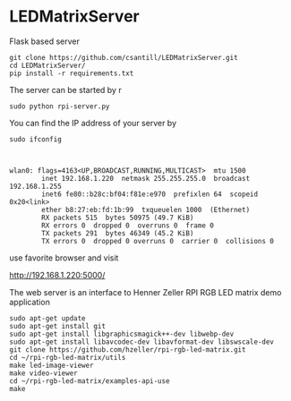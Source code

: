 # LEDMatrixServer
Flask based server 



```
git clone https://github.com/csantill/LEDMatrixServer.git
cd LEDMatrixServer/
pip install -r requirements.txt
```

The server can be started by r
```
sudo python rpi-server.py
```

You can find the IP address of your server by 
```
sudo ifconfig



wlan0: flags=4163<UP,BROADCAST,RUNNING,MULTICAST>  mtu 1500
        inet 192.168.1.220  netmask 255.255.255.0  broadcast 192.168.1.255
        inet6 fe80::b28c:bf04:f81e:e970  prefixlen 64  scopeid 0x20<link>
        ether b8:27:eb:fd:1b:99  txqueuelen 1000  (Ethernet)
        RX packets 515  bytes 50975 (49.7 KiB)
        RX errors 0  dropped 0  overruns 0  frame 0
        TX packets 291  bytes 46349 (45.2 KiB)
        TX errors 0  dropped 0 overruns 0  carrier 0  collisions 0
```

use favorite browser and visit 

http://192.168.1.220:5000/ 



The web server is an interface to Henner Zeller RPI RGB LED matrix demo application

```
sudo apt-get update
sudo apt-get install git
sudo apt-get install libgraphicsmagick++-dev libwebp-dev
sudo apt-get install libavcodec-dev libavformat-dev libswscale-dev
git clone https://github.com/hzeller/rpi-rgb-led-matrix.git
cd ~/rpi-rgb-led-matrix/utils
make led-image-viewer
make video-viewer
cd ~/rpi-rgb-led-matrix/examples-api-use
make 
```
